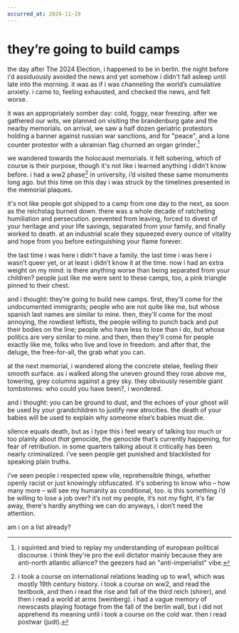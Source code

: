 ```yaml
---
occurred_at: 2024-11-19
---
```


# they’re going to build camps

the day after The 2024 Election, i happened to be in berlin. the night before i'd assiduously avoided the news and yet somehow i didn't fall asleep until late into the morning. it was as if i was channeling the world’s cumulative anxiety. i came to, feeling exhausted, and checked the news, and felt worse.

it was an appropriately somber day: cold, foggy, near freezing. after we gathered our wits, we planned on visiting the brandenburg gate and the nearby memorials. on arrival, we saw a half dozen geriatric protestors holding a banner against russian war sanctions, and for "peace", and a lone counter protestor with a ukrainian flag churned an organ grinder.[^euro-discourse]

we wandered towards the holocaust memorials. it felt sobering, which of course is their purpose, though it's not like i learned anything i didn’t know before. i had a ww2 phase[^ww2-phase] in university, i’d visited these same monuments long ago. but this time on this day i was struck by the timelines presented in the memorial plaques.

it's not like people got shipped to a camp from one day to the next, as soon as the reichstag burned down. there was a whole decade of ratcheting humiliation and persecution. prevented from leaving, forced to divest of your heritage and your life savings, separated from your family, and finally worked to death. at an industrial scale they squeezed every ounce of vitality and hope from you before extinguishing your flame forever.

the last time i was here i didn't have a family. the last time i was here i wasn’t queer yet, or at least i didn’t know it at the time. now i had an extra weight on my mind: is there anything worse than being separated from your children? people just like me were sent to these camps, too, a pink triangle pinned to their chest.

and i thought: they’re going to build new camps. first, they'll come for the undocumented immigrants; people who are not quite like me, but whose spanish last names are similar to mine. then, they'll come for the most annoying, the rowdiest leftists, the people willing to punch back and put their bodies on the line; people who have less to lose than i do, but whose politics are very similar to mine. and then, then they'll come for people exactly like me, folks who live and love in freedom. and after that, the deluge, the free-for-all, the grab what you can.

at the next memorial, i wandered along the concrete stelae, feeling their smooth surface. as i walked along the uneven ground they rose above me, towering, grey columns against a grey sky. they obviously resemble giant tombstones: who could you have been?, i wondered.

and i thought: you can be ground to dust, and the echoes of your ghost will be used by your grandchildren to justify new atrocities. the death of your babies will be used to explain why someone else’s babies must die.

silence equals death, but as i type this i feel weary of talking too much or too plainly about _that_ genocide, the genocide that’s currently happening, for fear of retribution. in some quarters talking about it critically has been nearly criminalized. i've seen people get punished and blacklisted for speaking plain truths.

i’ve seen people i respected spew vile, reprehensible things, whether openly racist or just knowingly obfuscated. it's sobering to know who – how many more – will see my humanity as conditional, too. is this something i’d be willing to lose a job over? it’s not my people, it’s not my fight, it's far away, there's hardly anything we can do anyways, i don’t need the attention.

am i on a list already?

[^euro-discourse]: i squinted and tried to replay my understanding of european political discourse. i think they're pro the evil dictator mainly because they are anti-north atlantic alliance? the geezers had an "anti-imperialist" vibe.
[^ww2-phase]: i took a course on international relations leading up to ww1, which was mostly 19th century history. i took a course on ww2, and read the textbook, and then i read the rise and fall of the third reich (shirer), and then i read a world at arms (weinberg). i had a vague memory of newscasts playing footage from the fall of the berlin wall, but i did not apprehend its meaning until i took a course on the cold war. then i read postwar (judt).
